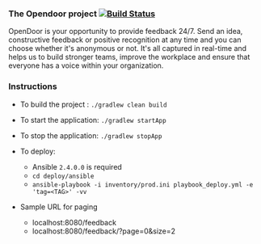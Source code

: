 ### The Opendoor project [![Build Status](https://travis-ci.org/srininara/opendoor.svg?branch=master)](https://travis-ci.org/srininara/opendoor)

OpenDoor is your opportunity to provide feedback 24/7. Send an idea, constructive feedback or positive recognition at any time and you can choose whether it's anonymous or not. It's all captured in real-time and helps us to build stronger teams, improve the workplace and ensure that everyone has a voice within your organization.

### Instructions

* To build the project :  `./gradlew clean build`
* To start the application: `./gradlew startApp`
* To stop the application: `./gradlew stopApp`
* To deploy:
    * Ansible `2.4.0.0` is required
    * `cd deploy/ansible`
    * `ansible-playbook -i inventory/prod.ini playbook_deploy.yml -e 'tag=<TAG>' -vv`
    
* Sample URL for paging
    * localhost:8080/feedback
    * localhost:8080/feedback/?page=0&size=2
